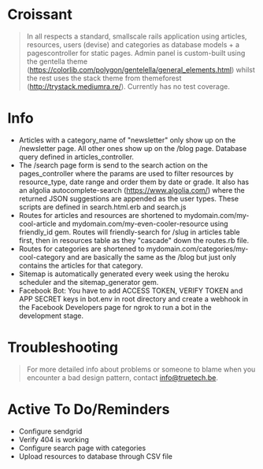 # Croissant

> In all respects a standard, smallscale rails application using articles, resources, users (devise) and categories as database models + a pagescontroller for static pages. Admin panel is custom-built using the gentella theme  (https://colorlib.com/polygon/gentelella/general_elements.html) whilst the rest uses the stack theme from themeforest (http://trystack.mediumra.re/). Currently has no test coverage.

# Info

- Articles with a category_name of "newsletter" only show up on the /newsletter page. All other ones show up on the /blog page. Database query defined in articles_controller.
- The /search page form is send to the search action on the pages_controller where the params are used to filter resources by resource_type, date range and order them by date or grade. It also has an algolia autocomplete-search (https://www.algolia.com/) where the returned JSON suggestions are appended as the user types. These scripts are defined in search.html.erb and search.js
- Routes for articles and resources are shortened to mydomain.com/my-cool-article and mydomain.com/my-even-cooler-resource using friendly_id gem. Routes will friendly-search for /slug in articles table first, then in resources table as they "cascade" down the routes.rb file.
- Routes for categories are shortened to mydomain.com/categories/my-cool-category and are basically the same as the /blog but just only contains the articles for that category.
- Sitemap is automatically generated every week using the heroku scheduler and the sitemap_generator gem.
- Facebook Bot: You have to add ACCESS TOKEN, VERIFY TOKEN and APP SECRET keys in bot.env in root directory and create a webhook in the Facebook Developers page for ngrok to run a bot in the development stage.

# Troubleshooting

> For more detailed info about problems or someone to blame when you encounter a bad design pattern, contact info@truetech.be.

# Active To Do/Reminders

- Configure sendgrid
- Verify 404 is working
- Configure search page with categories
- Upload resources to database through CSV file
